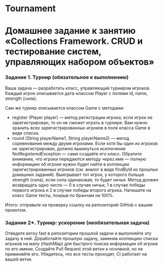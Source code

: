 # Tournament
# Домашнее задание к занятию «Collections Framework. CRUD и тестирование систем, управляющих набором объектов»

### Задание 1. Турнир (обязательное к выполнению)
Ваша задача — разработать класс, управляющий турниром игроков. Каждый игрок описывается дата-классом Player с полями id, name, strength (сила).

Сам же турнир описывается классом Game с методами:

* register (Player player) — метод регистрации игрока, если игрок не зарегистрирован, то он не сможет играть в турнире. Вам нужно хранить всех зарегистрированных игроков в поле класса Game в виде списка.
* round (String playerName1, String playerName2) — метод соревнования между двумя игроками. Если хотя бы один из игроков не зарегистрирован, должно выкинуться исключение NotRegisteredException — сами создайте его класс. Обратите внимание, что игроки передаются методу через имя — полную информацию об игроке нужно будет найти в коллекции зарегистрированных игроков (см. аналог в виде findById из прошлых домашних заданий). Выигрывает тот игрок, у которого больше strength (сила), если сила одинаковая, то будет ничья. Метод должен возвращать одно число — 0 в случае ничьи, 1 в случае победы первого игрока и 2 в случае победы второго игрока.
Напишите на класс Game тесты, покрыв по бранчам на 100%.

Итого: отправьте на проверку ссылку на репозиторий GitHub с вашим проектом.

### Задание 2*. Турнир: ускорение (необязательная задача)
Отведите ветку fast в репозитории прошлой задачи и выполняйте эту задачу в ней. Доработайте прошлую задачу, заменив коллекцию списка игроков на мапу (HashMap) для быстрого поиска информации об игроке по его имени. Создайте Pull Request этой ветки к основной, но не применяйте его. Убедитесь, что все тесты проходят, CI работает на вашей ветке.
